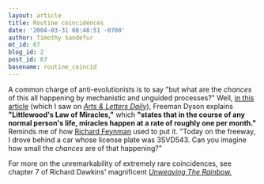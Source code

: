 ```yaml
---
layout: article
title: Routine coincidences
date: '2004-03-31 08:48:51 -0700'
author: Timothy Sandefur
mt_id: 67
blog_id: 2
post_id: 67
basename: routine_coincid
---
```

A common charge of anti-evolutionists is to say "but what are the <i>chances</i> of this all happening by mechanistic and unguided processes?" Well, <a href="http://www.nybooks.com/articles/16991">in this article</a> (which I saw on <i><a href="http://www.aldaily.com">Arts & Letters Daily</a></i>), Freeman Dyson explains <b>"Littlewood's Law of Miracles,"</b> which <b>"states that in the course of any normal person's life, miracles happen at a rate of roughly one per month."</b> Reminds me of how <a href="http://www.pandasthumb.org/cgi-bin/mt/mt.cgi?__mode=view&_type=entry&blog_id=2&id=83&saved_added=1&ping_errors=1">Richard Feynman</a> used to put it. "Today on the freeway, I drove behind a car whose license plate was 3SVD543. Can you imagine how small the <i>chances</i> are of that happening?"

For more on the unremarkability of extremely rare coincidences, see chapter 7 of Richard Dawkins' magnificent <i><a href="http://www.amazon.com/exec/obidos/tg/detail/-/0618056734/qid=1080751625/sr=8-1/ref=pd_ka_1/103-4265652-7651008?v=glance&s=books&n=507846">Unweaving The Rainbow.</i></a>
